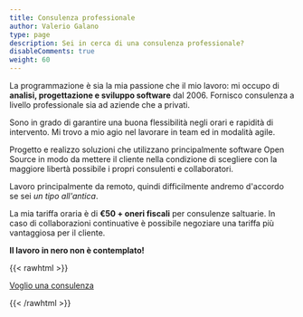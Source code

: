 ```yaml
---
title: Consulenza professionale
author: Valerio Galano
type: page
description: Sei in cerca di una consulenza professionale? 
disableComments: true
weight: 60
---
```


La programmazione è sia la mia passione che il mio lavoro: mi occupo di **analisi, progettazione e sviluppo software** dal 2006. Fornisco consulenza a livello professionale sia ad aziende che a privati.

Sono in grado di garantire una buona flessibilità negli orari e rapidità di intervento. Mi trovo a mio agio nel lavorare in team ed in modalità agile.

Progetto e realizzo soluzioni che utilizzano principalmente software Open Source in modo da mettere il cliente nella condizione di scegliere con la maggiore libertà possibile i propri consulenti e collaboratori.

Lavoro principalmente da remoto, quindi difficilmente andremo d'accordo se sei _un tipo all'antica_.

La mia tariffa oraria è di **€50 + oneri fiscali** per consulenze saltuarie. In caso di collaborazioni continuative è possibile negoziare una tariffa più vantaggiosa per il cliente. 

**Il lavoro in nero non è contemplato!**

{{< rawhtml >}}
  <p><a class="button primary fit icon fa-pencil" href="mailto:v.galano@daredevel.com">Voglio una consulenza</a></p>
{{< /rawhtml >}}